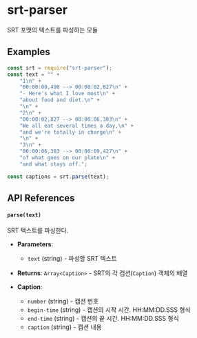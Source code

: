# srt-parser

SRT 포맷의 텍스트를 파싱하는 모듈

## Examples

```js
const srt = require("srt-parser");
const text = "" +
    "1\n" +
    "00:00:00,498 --> 00:00:02,827\n" +
    "- Here's what I love most\n" +
    "about food and diet.\n" +
    "\n" +
    "2\n" +
    "00:00:02,827 --> 00:00:06,383\n" +
    "We all eat several times a day,\n" +
    "and we're totally in charge\n" +
    "\n" +
    "3\n" +
    "00:00:06,383 --> 00:00:09,427\n" +
    "of what goes on our plate\n" +
    "and what stays off.";

const captions = srt.parse(text);
```

## API References

#### `parse(text)`
SRT 텍스트를 파싱한다.

- **Parameters**:
  - `text` (string) - 파싱할 SRT 텍스트

- **Returns**: `Array<Caption>` - SRT의 각 캡션(`Caption`) 객체의 배열

- **Caption**:
  - `number` (string) - 캡션 번호
  - `begin-time` (string) - 캡션의 시작 시간. HH:MM:DD.SSS 형식
  - `end-time` (string) - 캡션의 끝 시간. HH:MM:DD.SSS 형식
  - `caption` (string) - 캡션 내용
